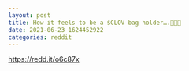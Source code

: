```yaml
--- 
layout: post 
title: How it feels to be a $CLOV bag holder….🚀🚀🚀 
date: 2021-06-23 1624452922 
categories: reddit 
--- 
```

https://redd.it/o6c87x